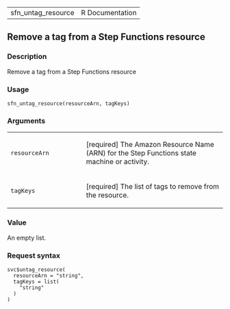 <table style="width: 100%;">
<tbody>
<tr class="odd">
<td>sfn_untag_resource</td>
<td style="text-align: right;">R Documentation</td>
</tr>
</tbody>
</table>

## Remove a tag from a Step Functions resource

### Description

Remove a tag from a Step Functions resource

### Usage

    sfn_untag_resource(resourceArn, tagKeys)

### Arguments

<table>
<colgroup>
<col style="width: 35%" />
<col style="width: 65%" />
</colgroup>
<tbody>
<tr class="odd">
<td><code id="sfn_untag_resource_:_resourceArn">resourceArn</code></td>
<td><p>[required] The Amazon Resource Name (ARN) for the Step Functions
state machine or activity.</p></td>
</tr>
<tr class="even">
<td><code id="sfn_untag_resource_:_tagKeys">tagKeys</code></td>
<td><p>[required] The list of tags to remove from the resource.</p></td>
</tr>
</tbody>
</table>

### Value

An empty list.

### Request syntax

    svc$untag_resource(
      resourceArn = "string",
      tagKeys = list(
        "string"
      )
    )
